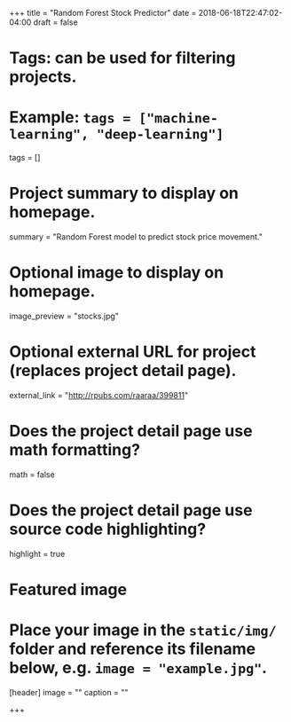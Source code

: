 +++
title = "Random Forest Stock Predictor"
date = 2018-06-18T22:47:02-04:00
draft = false

# Tags: can be used for filtering projects.
# Example: `tags = ["machine-learning", "deep-learning"]`
tags = []

# Project summary to display on homepage.
summary = "Random Forest model to predict stock price movement."

# Optional image to display on homepage.
image_preview = "stocks.jpg"

# Optional external URL for project (replaces project detail page).
external_link = "http://rpubs.com/raaraa/399811"

# Does the project detail page use math formatting?
math = false

# Does the project detail page use source code highlighting?
highlight = true

# Featured image
# Place your image in the `static/img/` folder and reference its filename below, e.g. `image = "example.jpg"`.
[header]
image = ""
caption = ""

+++
